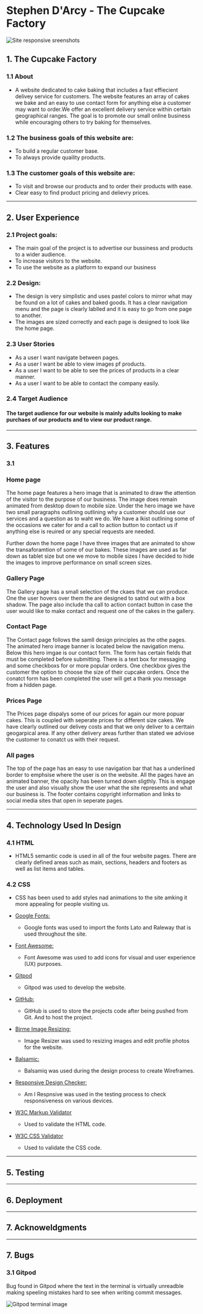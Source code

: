 

# Stephen D'Arcy - The Cupcake Factory

![Site responsive sreenshots](assets/images/readme_img.PNG)
​
## 1. The Cupcake Factory

### 1.1 About
* A website dedicated to cake baking that includes a fast effiecient delivey service for customers. The website features an array of cakes we bake and an easy to use contact form for anything else a customer may want to order.We offer an excellent delivery service within certain geographical ranges. The goal is to promote our small online business while encouraging others to try baking for themselves.  

### 1.2 The business goals of this website are:
* To build a regular customer base.
* To always provide quaility products.

### 1.3 The customer goals of this website are:
* To visit and browse our products and to order their products with ease.
* Clear easy to find product pricing and delievry prices.

---
 
## 2. User Experience


### 2.1 Project goals:
* The main goal of the project is to advertise our bussiness and products to a wider audience.
* To increase visitors to the website.
* To use the website as a platform to expand our business
​
### 2.2 Design:
* The design is very simplistic and uses pastel colors to mirror what may be found on a lot of cakes and baked goods. It has a clear navigation menu and the page is clearly    lablled and it is easy to go from one page to another. 
* The images are sized correctly and each page is designed to look like the home page.
​
### 2.3 User Stories
* As a user I want navigate between pages.
* As a user I want be able to view images pf products.
* As a user I want to be able to see the prices of products in a clear manner.
* As a user I want to be able to contact the company easily.

### 2.4 Target Audience

#### The target audience for our website is mainly adults looking to make purchaes of our products and to view our product range.

---

## 3. Features

### 3.1 

### Home page 

The home page features a hero image that is animated to draw the attention of the visitor to the purpose of our business. The image does remain animated from desktop down to mobile size. Under the hero image we have two small paragraphs outlining outlining why a customer should use our services and a question as to waht we do. We have a lkist outlining some of the occasions we cater for and a call to action button to contact us if anything else is reuired or any special requests are needed.

Further down the home page I have three images that are animated to show the transaforamtion of some of our bakes. These images are used as far down as tablet size but one we move to mobile sizes I have decided to hide the images to improve performance on small screen sizes.

### Gallery Page

The Gallery page has a small selection of the ckaes that we can produce. One the user hovers over them the are designed to satnd out with a box shadow. The page also include tha call to action contact button in case the user would like to make contact and request one of the cakes in the gallery.

### Contact Page

The Contact page follows the samll design principles as the othe pages. The animated hero image banner is located below the navigation menu. Below this hero imgae is our contact form. The form has certain fields that must be completed before submitting. There is a text box for messaging and some checkboxs for or more popular orders. One checkbox gives the customer the option to choose the size of their cupcake orders. Once the conatct form has been completed the user will get a thank you message from a hidden page. 

### Prices Page

The Prices page dispalys some of our prices for again our more popuar cakes. This is coupled with seperate prices for different size cakes. We have clearly outlined our delivey costs and that we only deliver to a certtain geogarpical area. If any other delivery areas further  than stated we adviose the customer to conatct us with their request.

### All pages

The top of the page has an easy to use navigation bar that has a underlined border to emphsise where the user is on the website. All the pages have an animated banner, the opacity has been turned down sligthly. This is engage the user and also visually show the user what the site represents and what our business is. 
The footer contains copyright information and links to social media sites that open in seperate pages.

---

## 4. Technology Used In Design

### 4.1 HTML

* HTML5 semantic code is used in all of the four website pages. There are clearly defined areas such as main, sections, headers and footers as well as list items and tables.

### 4.2 CSS

* CSS has been used to add styles nad animations to the site amking it more appealing for people visiting us. 

* [Google Fonts:](https://fonts.google.com/)
    - Google fonts was used to import the fonts Lato and Raleway that is used throughout the site.
* [Font Awesome:](https://fontawesome.com/)
    - Font Awesome was used to add icons for visual and user experience (UX) purposes.
* [Gitpod](https://gitpod.io/)
    - Gitpod was used to develop the website.
* [GitHub:](https://github.com/)
    - GitHub is used to store the projects code after being pushed from Git. And to host the project.
* [Birme Image Resizing:](https://www.birme.net/?target_width=700&target_height=100&auto_focal=false)
    - Image Resizer was used to resizing images and edit profile photos for the website.
* [Balsamic:](https://balsamiq.com/)
    - Balsamiq was used during the design process to create Wireframes.
* [Responsive Design Checker:](http://ami.responsivedesign.is/)
    - Am I Respnsive was used in the testing process to check responsiveness on various devices.
* [W3C Markup Validator](https://validator.w3.org/#validate_by_input)
    - Used to validate the HTML code.
* [W3C CSS Validator](https://jigsaw.w3.org/css-validator/#validate_by_input)
    - Used to validate the CSS code.

---

## 5. Testing

---

## 6. Deployment

---

## 7. Acknoweldgments

---

## 7. Bugs

### 3.1 Gitpod

Bug found in Gitpod where the text in the terminal is virtually unreadble making speeling mistakes hard to see when writing commit messages.

![Gitpod terminal image](assets/images/gitpod_img.PNG)
